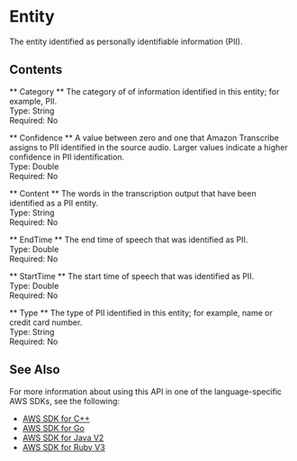 # Entity<a name="API_streaming_Entity"></a>

The entity identified as personally identifiable information \(PII\)\.

## Contents<a name="API_streaming_Entity_Contents"></a>

 ** Category **   <a name="transcribe-Type-streaming_Entity-Category"></a>
The category of of information identified in this entity; for example, PII\.  
Type: String  
Required: No

 ** Confidence **   <a name="transcribe-Type-streaming_Entity-Confidence"></a>
A value between zero and one that Amazon Transcribe assigns to PII identified in the source audio\. Larger values indicate a higher confidence in PII identification\.  
Type: Double  
Required: No

 ** Content **   <a name="transcribe-Type-streaming_Entity-Content"></a>
The words in the transcription output that have been identified as a PII entity\.  
Type: String  
Required: No

 ** EndTime **   <a name="transcribe-Type-streaming_Entity-EndTime"></a>
The end time of speech that was identified as PII\.  
Type: Double  
Required: No

 ** StartTime **   <a name="transcribe-Type-streaming_Entity-StartTime"></a>
The start time of speech that was identified as PII\.  
Type: Double  
Required: No

 ** Type **   <a name="transcribe-Type-streaming_Entity-Type"></a>
The type of PII identified in this entity; for example, name or credit card number\.  
Type: String  
Required: No

## See Also<a name="API_streaming_Entity_SeeAlso"></a>

For more information about using this API in one of the language\-specific AWS SDKs, see the following:
+  [ AWS SDK for C\+\+](https://docs.aws.amazon.com/goto/SdkForCpp/transcribe-streaming-2017-10-26/Entity) 
+  [ AWS SDK for Go](https://docs.aws.amazon.com/goto/SdkForGoV1/transcribe-streaming-2017-10-26/Entity) 
+  [ AWS SDK for Java V2](https://docs.aws.amazon.com/goto/SdkForJavaV2/transcribe-streaming-2017-10-26/Entity) 
+  [ AWS SDK for Ruby V3](https://docs.aws.amazon.com/goto/SdkForRubyV3/transcribe-streaming-2017-10-26/Entity) 